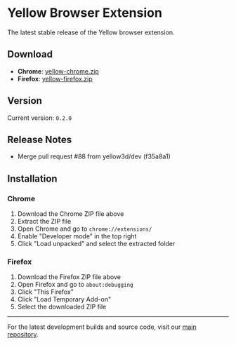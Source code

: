 # Yellow Browser Extension

The latest stable release of the Yellow browser extension.

## Download

- **Chrome**: [yellow-chrome.zip](./yellow-chrome.zip)
- **Firefox**: [yellow-firefox.zip](./yellow-firefox.zip)

## Version

Current version: `0.2.0`

## Release Notes

* Merge pull request #88 from yellow3d/dev (f35a8a1)

## Installation

### Chrome
1. Download the Chrome ZIP file above
2. Extract the ZIP file
3. Open Chrome and go to `chrome://extensions/`
4. Enable "Developer mode" in the top right
5. Click "Load unpacked" and select the extracted folder

### Firefox
1. Download the Firefox ZIP file above
2. Open Firefox and go to `about:debugging`
3. Click "This Firefox"
4. Click "Load Temporary Add-on"
5. Select the downloaded ZIP file

---

For the latest development builds and source code, visit our [main repository](https://github.com/yellow3d/yellow-browser-extension).
